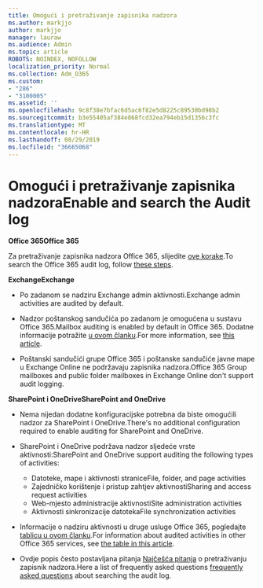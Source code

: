 ```yaml
---
title: Omogući i pretraživanje zapisnika nadzora
ms.author: markjjo
author: markjjo
manager: lauraw
ms.audience: Admin
ms.topic: article
ROBOTS: NOINDEX, NOFOLLOW
localization_priority: Normal
ms.collection: Adm_O365
ms.custom:
- "286"
- "3100005"
ms.assetid: ''
ms.openlocfilehash: 9c8f38e7bfac6d5ac6f82e5d8225c89530bd98b2
ms.sourcegitcommit: b3e55405af384e868fcd32ea794eb15d1356c3fc
ms.translationtype: MT
ms.contentlocale: hr-HR
ms.lasthandoff: 08/29/2019
ms.locfileid: "36665068"
---
```

# <a name="enable-and-search-the-audit-log"></a><span data-ttu-id="32262-102">Omogući i pretraživanje zapisnika nadzora</span><span class="sxs-lookup"><span data-stu-id="32262-102">Enable and search the Audit log</span></span>

<span data-ttu-id="32262-103">**Office 365**</span><span class="sxs-lookup"><span data-stu-id="32262-103">**Office 365**</span></span>

<span data-ttu-id="32262-104">Za pretraživanje zapisnika nadzora Office 365, slijedite [ove korake](https://docs.microsoft.com/office365/securitycompliance/search-the-audit-log-in-security-and-compliance#search-the-audit-log).</span><span class="sxs-lookup"><span data-stu-id="32262-104">To search the Office 365 audit log, follow [these steps](https://docs.microsoft.com/office365/securitycompliance/search-the-audit-log-in-security-and-compliance#search-the-audit-log).</span></span>

<span data-ttu-id="32262-105">**Exchange**</span><span class="sxs-lookup"><span data-stu-id="32262-105">**Exchange**</span></span>

- <span data-ttu-id="32262-106">Po zadanom se nadziru Exchange admin aktivnosti.</span><span class="sxs-lookup"><span data-stu-id="32262-106">Exchange admin activities are audited by default.</span></span>

- <span data-ttu-id="32262-107">Nadzor poštanskog sandučića po zadanom je omogućena u sustavu Office 365.</span><span class="sxs-lookup"><span data-stu-id="32262-107">Mailbox auditing is enabled by default in Office 365.</span></span> <span data-ttu-id="32262-108">Dodatne informacije potražite [u ovom članku](https://docs.microsoft.com/office365/securitycompliance/enable-mailbox-auditing).</span><span class="sxs-lookup"><span data-stu-id="32262-108">For more information, see  [this article](https://docs.microsoft.com/office365/securitycompliance/enable-mailbox-auditing).</span></span>

- <span data-ttu-id="32262-109">Poštanski sandučići grupe Office 365 i poštanske sandučiće javne mape u Exchange Online ne podržavaju zapisnika nadzora.</span><span class="sxs-lookup"><span data-stu-id="32262-109">Office 365 Group mailboxes and public folder mailboxes in Exchange Online don't support audit logging.</span></span>

<span data-ttu-id="32262-110">**SharePoint i OneDrive**</span><span class="sxs-lookup"><span data-stu-id="32262-110">**SharePoint and OneDrive**</span></span>

- <span data-ttu-id="32262-111">Nema nijedan dodatne konfiguracijske potrebna da biste omogućili nadzor za SharePoint i OneDrive.</span><span class="sxs-lookup"><span data-stu-id="32262-111">There's no additional configuration required to enable auditing for SharePoint and OneDrive.</span></span>

- <span data-ttu-id="32262-112">SharePoint i OneDrive podržava nadzor sljedeće vrste aktivnosti:</span><span class="sxs-lookup"><span data-stu-id="32262-112">SharePoint and OneDrive support auditing the following types of activities:</span></span>

    - <span data-ttu-id="32262-113">Datoteke, mape i aktivnosti stranice</span><span class="sxs-lookup"><span data-stu-id="32262-113">File, folder, and page activities</span></span>
    - <span data-ttu-id="32262-114">Zajedničko korištenje i pristup zahtjev aktivnosti</span><span class="sxs-lookup"><span data-stu-id="32262-114">Sharing and access request activities</span></span>
    - <span data-ttu-id="32262-115">Web-mjesto administracije aktivnosti</span><span class="sxs-lookup"><span data-stu-id="32262-115">Site administration activities</span></span>
    - <span data-ttu-id="32262-116">Aktivnosti sinkronizacije datoteka</span><span class="sxs-lookup"><span data-stu-id="32262-116">File synchronization activities</span></span>

- <span data-ttu-id="32262-117">Informacije o nadziru aktivnosti u druge usluge Office 365, pogledajte [tablicu u ovom članku](https://docs.microsoft.com/office365/securitycompliance/search-the-audit-log-in-security-and-compliance#audited-activities).</span><span class="sxs-lookup"><span data-stu-id="32262-117">For information about audited activities in other Office 365 services, see  [the table in this article](https://docs.microsoft.com/office365/securitycompliance/search-the-audit-log-in-security-and-compliance#audited-activities).</span></span>

- <span data-ttu-id="32262-118">Ovdje popis često postavljana pitanja [Najčešća pitanja](https://docs.microsoft.com/office365/securitycompliance/search-the-audit-log-in-security-and-compliance#frequently-asked-questions) o pretraživanju zapisnik nadzora.</span><span class="sxs-lookup"><span data-stu-id="32262-118">Here a list of frequently asked questions [frequently asked questions](https://docs.microsoft.com/office365/securitycompliance/search-the-audit-log-in-security-and-compliance#frequently-asked-questions) about searching the audit log.</span></span>